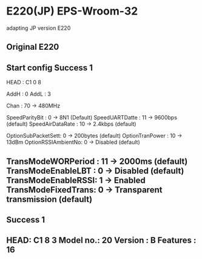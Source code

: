 # E220(JP) EPS-Wroom-32
adapting JP version E220

Original E220
---------------
Start config
Success
1
----------------------------------------
HEAD : C1 0 8
 
AddH : 0
AddL : 3
 
Chan : 70 -> 480MHz
 
SpeedParityBit     : 0 -> 8N1 (Default)
SpeedUARTDatte     : 11 -> 9600bps (default)
SpeedAirDataRate   : 10 -> 2.4kbps (default)
 
OptionSubPacketSett: 0 -> 200bytes (default)
OptionTranPower    : 10 -> 13dBm
OptionRSSIAmbientNo: 0 -> Disabled (default)
 
TransModeWORPeriod : 11 -> 2000ms (default)
TransModeEnableLBT : 0 -> Disabled (default)
TransModeEnableRSSI: 1 -> Enabled
TransModeFixedTrans: 0 -> Transparent transmission (default)
----------------------------------------
Success
1
----------------------------------------
HEAD: C1 8 3
Model no.: 20
Version  : B
Features : 16
----------------------------------------
